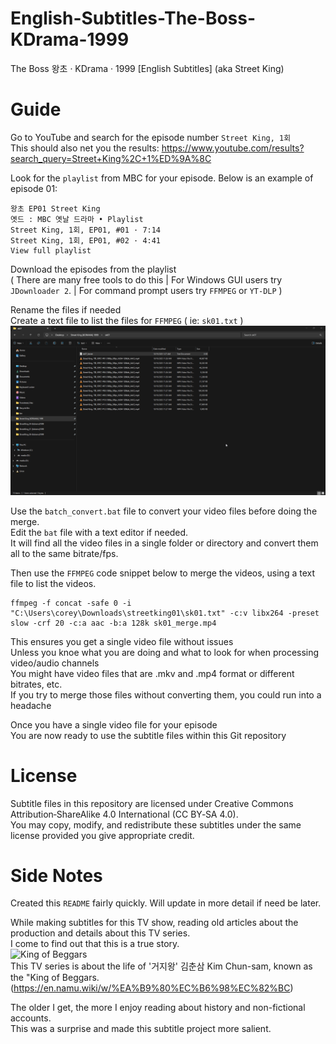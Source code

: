 # English-Subtitles-The-Boss-KDrama-1999
The Boss 왕초 ‧ KDrama ‧ 1999 [English Subtitles] (aka Street King)

# Guide
Go to YouTube and search for the episode number `Street King, 1회`  
This should also net you the results: https://www.youtube.com/results?search_query=Street+King%2C+1%ED%9A%8C

Look for the `playlist` from MBC for your episode. Below is an example of episode 01:  
```
왕초 EP01 Street King   
옛드 : MBC 옛날 드라마 • Playlist  
Street King, 1회, EP01, #01 · 7:14  
Street King, 1회, EP01, #02 · 4:41  
View full playlist  
```
Download the episodes from the playlist  
( There are many free tools to do this | For Windows GUI users try `JDownloader 2`. | For command prompt users try `FFMPEG` or `YT-DLP` )  

Rename the files if needed   
Create a text file to list the files for `FFMPEG` ( ie: `sk01.txt` )  
![Demo of feature](assets/6Y1BI8hPFe.gif)  

Use the `batch_convert.bat` file to convert your video files before doing the merge.  
Edit the `bat` file with a text editor if needed.  
It will find all the video files in a single folder or directory and convert them all to the same bitrate/fps.  

Then use the `FFMPEG` code snippet below to merge the videos, using a text file to list the videos.  

```
ffmpeg -f concat -safe 0 -i "C:\Users\corey\Downloads\streetking01\sk01.txt" -c:v libx264 -preset slow -crf 20 -c:a aac -b:a 128k sk01_merge.mp4
```
This ensures you get a single video file without issues  
Unless you knoe what you are doing and what to look for when processing video/audio channels  
You might have video files that are .mkv and .mp4 format or different bitrates, etc.  
If you try to merge those files without converting them, you could run into a headache  

Once you have a single video file for your episode  
You are now ready to use the subtitle files within this Git repository 

# License
Subtitle files in this repository are licensed under Creative Commons Attribution‑ShareAlike 4.0 International (CC BY‑SA 4.0).  
You may copy, modify, and redistribute these subtitles under the same license provided you give appropriate credit.  

# Side Notes  
Created this `README` fairly quickly. Will update in more detail if need be later.  

While making subtitles for this TV show, reading old articles about the production and details about this TV series.  
I come to find out that this is a true story.  
![King of Beggars](https://www.chosun.com/resizer/v2/DRWI25T26TEQEJBWX74R72G6SE.jpg?auth=2bd12229255a936629279f0e6ca38ce78af2507cbacb92f9ed511df7c480deff&width=490&height=354&smart=true)  
This TV series is about the life of '거지왕' 김춘삼 Kim Chun-sam, known as the "King of Beggars.  
(https://en.namu.wiki/w/%EA%B9%80%EC%B6%98%EC%82%BC)   

The older I get, the more I enjoy reading about history and non-fictional accounts.  
This was a surprise and made this subtitle project more salient.
